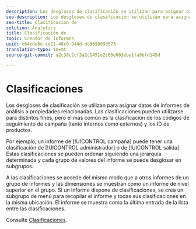 ```yaml
---
description: Los desgloses de clasificación se utilizan para asignar datos de informes de análisis a propiedades relacionadas. Las clasificaciones pueden utilizarse para distintos fines, pero el más común es la clasificación de los códigos de seguimiento de campaña (tanto internos como externos) y los ID de productos.
seo-description: Los desgloses de clasificación se utilizan para asignar datos de informes de análisis a propiedades relacionadas. Las clasificaciones pueden utilizarse para distintos fines, pero el más común es la clasificación de los códigos de seguimiento de campaña (tanto internos como externos) y los ID de productos.
seo-title: Clasificación de
solution: Analytics
title: Clasificación de
topic: Creador de informes
uuid: c64ede6e-ce11-48c0-944d-dc365809d673
translation-type: tm+mt
source-git-commit: a2c38c2cf3a2c1451e2c60e003ebe1fa9bfd145d

---
```



# Clasificaciones

Los desgloses de clasificación se utilizan para asignar datos de informes de análisis a propiedades relacionadas. Las clasificaciones pueden utilizarse para distintos fines, pero el más común es la clasificación de los códigos de seguimiento de campaña (tanto internos como externos) y los ID de productos.

Por ejemplo, un informe de [!UICONTROL campaña] puede tener una clasificación de [!UICONTROL administrador] o de [!UICONTROL salida]. Estas clasificaciones se pueden ordenar siguiendo una jerarquía determinada y cada grupo de valores del informe se puede desglosar en subgrupos.

A las clasificaciones se accede del mismo modo que a otros informes de un grupo de informes y las dimensiones se muestran como un informe de nivel superior en el grupo. Si un informe dispone de clasificaciones, se crea un subgrupo de menú para recopilar el informe y todas sus clasificaciones en la misma ubicación. El informe se muestra como la última entrada de la lista entre las clasificaciones.

Consulte [Clasificaciones](/help/components/c-classifications2/c-classifications.md).
